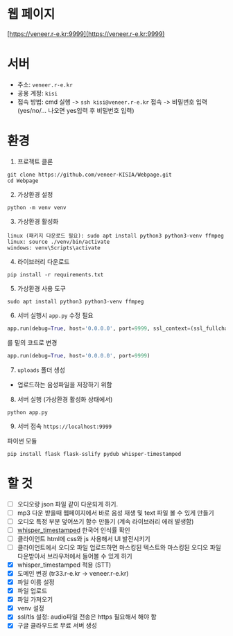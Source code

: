 # 웹 페이지
[https://veneer.r-e.kr:9999](https://veneer.r-e.kr:9999)


# 서버
- 주소: `veneer.r-e.kr`
- 공용 계정: `kisi`
- 접속 방법: cmd 실행 -> `ssh kisi@veneer.r-e.kr` 접속 -> 비밀번호 입력 (yes/no/... 나오면 yes입력 후 비밀번호 입력)

 
# 환경
1. 프로젝트 클론
```
git clone https://github.com/veneer-KISIA/Webpage.git
cd Webpage
```
2. 가상환경 설정
```
python -m venv venv
```
3. 가상환경 활성화
```
linux (패키지 다운로드 필요): sudo apt install python3 python3-venv ffmpeg
linux: source ./venv/bin/activate
windows: venv\Scripts\activate
```
4. 라이브러리 다운로드
```
pip install -r requirements.txt
```
5. 가상환경
사용 도구
```
sudo apt install python3 python3-venv ffmpeg
```
6. 서버 실행시 `app.py` 수정 필요
```py
app.run(debug=True, host='0.0.0.0', port=9999, ssl_context=(ssl_fullchain, ssl_privkey))
```
를 밑의 코드로 변경
```py
app.run(debug=True, host='0.0.0.0', port=9999)
```
7. `uploads` 폴더 생성  
- 업로드하는 음성파일을 저장하기 위함
8. 서버 실행 (가상환경 활성화 상태에서)
```
python app.py
```
9. 서버 접속
`https://localhost:9999`



파이썬 모듈
```
pip install flask flask-sslify pydub whisper-timestamped
```



# 할 것
- [ ] 오디오랑 json 파일 같이 다운되게 하기.
- [ ] mp3 다운 받을때 웹페이지에서 바로 음성 재생 및 text 파일 볼 수 있게 만들기
- [ ] 오디오 특정 부분 덮어쓰기 함수 만들기 (계속 라이브러리 에러 발생함)
- [ ] [whisper_timestamped](https://github.com/linto-ai/whisper-timestamped) 한국어 인식률 확인
- [ ] 클라이언트 html에 css와 js 사용해서 UI 발전시키기
- [ ] 클라이언트에서 오디오 파일 업로드하면 마스킹된 텍스트와 마스킹된 오디오 파일 다운받아서 브라우저에서 들어볼 수 있게 하기
- [x] whisper_timestamped 적용 (STT)
- [x] 도메인 변경 (tr33.r-e.kr -> veneer.r-e.kr)
- [x] 파일 이름 설정
- [x] 파일 업로드 
- [x] 파일 가져오기
- [x] venv 설정
- [x] ssl/tls 설정: audio파일 전송은 https 필요해서 해야 함
- [x] 구글 클라우드로 무료 서버 생성
